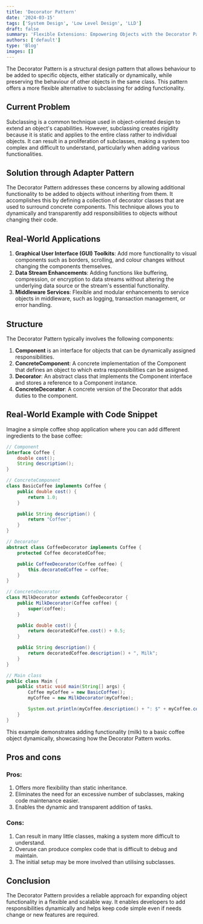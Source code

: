 ```yaml
---
title: 'Decorator Pattern'
date: '2024-03-15'
tags: ['System Design', 'Low Level Design', 'LLD']
draft: false
summary: 'Flexible Extensions: Empowering Objects with the Decorator Pattern.'
authors: ['default']
type: 'Blog'
images: []
---
```


The Decorator Pattern is a structural design pattern that allows behaviour to be added to specific objects, either statically or dynamically, while preserving the behaviour of other objects in the same class. This pattern offers a more flexible alternative to subclassing for adding functionality.

## Current Problem

Subclassing is a common technique used in object-oriented design to extend an object's capabilities. However, subclassing creates rigidity because it is static and applies to the entire class rather to individual objects. It can result in a proliferation of subclasses, making a system too complex and difficult to understand, particularly when adding various functionalities.

## Solution through Adapter Pattern

The Decorator Pattern addresses these concerns by allowing additional functionality to be added to objects without inheriting from them. It accomplishes this by defining a collection of decorator classes that are used to surround concrete components. This technique allows you to dynamically and transparently add responsibilities to objects without changing their code.

## Real-World Applications

1. **Graphical User Interface (GUI) Toolkits**: Add more functionality to visual components such as borders, scrolling, and colour changes without changing the components themselves.
2. **Data Stream Enhancements**: Adding functions like buffering, compression, or encryption to data streams without altering the underlying data source or the stream's essential functionality.
3. **Middleware Services**: Flexible and modular enhancements to service objects in middleware, such as logging, transaction management, or error handling.

## Structure

The Decorator Pattern typically involves the following components:

1. **Component** is an interface for objects that can be dynamically assigned responsibilities.
2. **ConcreteComponent**: A concrete implementation of the Component that defines an object to which extra responsibilities can be assigned.
3. **Decorator**: An abstract class that implements the Component interface and stores a reference to a Component instance.
4. **ConcreteDecorator**: A concrete version of the Decorator that adds duties to the component.

## Real-World Example with Code Snippet

Imagine a simple coffee shop application where you can add different ingredients to the base coffee:

```Java
// Component
interface Coffee {
    double cost();
    String description();
}

// ConcreteComponent
class BasicCoffee implements Coffee {
    public double cost() {
        return 1.0;
    }

    public String description() {
        return "Coffee";
    }
}

// Decorator
abstract class CoffeeDecorator implements Coffee {
    protected Coffee decoratedCoffee;

    public CoffeeDecorator(Coffee coffee) {
        this.decoratedCoffee = coffee;
    }
}

// ConcreteDecorator
class MilkDecorator extends CoffeeDecorator {
    public MilkDecorator(Coffee coffee) {
        super(coffee);
    }

    public double cost() {
        return decoratedCoffee.cost() + 0.5;
    }

    public String description() {
        return decoratedCoffee.description() + ", Milk";
    }
}
```

```Java
// Main class
public class Main {
    public static void main(String[] args) {
        Coffee myCoffee = new BasicCoffee();
        myCoffee = new MilkDecorator(myCoffee);

        System.out.println(myCoffee.description() + ": $" + myCoffee.cost());
    }
}
```

This example demonstrates adding functionality (milk) to a basic coffee object dynamically, showcasing how the Decorator Pattern works.

## Pros and cons

### Pros:

1. Offers more flexibility than static inheritance.
2. Eliminates the need for an excessive number of subclasses, making code maintenance easier.
3. Enables the dynamic and transparent addition of tasks.

### Cons:

1. Can result in many little classes, making a system more difficult to understand.
2. Overuse can produce complex code that is difficult to debug and maintain.
3. The initial setup may be more involved than utilising subclasses.


## Conclusion

The Decorator Pattern provides a reliable approach for expanding object functionality in a flexible and scalable way. It enables developers to add responsibilities dynamically and helps keep code simple even if needs change or new features are required.